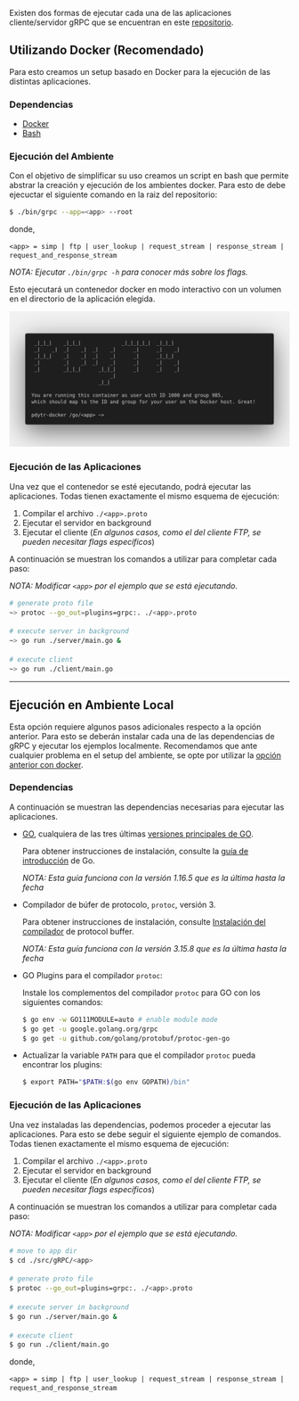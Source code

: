 Existen dos formas de ejecutar cada una de las aplicaciones cliente/servidor gRPC que se encuentran en este [repositorio](https://github.com/ulises-jeremias/gRPC-research-pdytr).

## Utilizando Docker (Recomendado)

Para esto creamos un setup basado en Docker para la ejecución de las distintas aplicaciones.

### Dependencias

- [Docker](https://www.docker.com/)
- [Bash](https://www.gnu.org/software/bash/)

### Ejecución del Ambiente

Con el objetivo de simplificar su uso creamos un script en bash que permite abstrar la creación y ejecución de los ambientes docker. Para esto de debe ejecuctar el siguiente comando en la raiz del repositorio:

```sh
$ ./bin/grpc --app=<app> --root
```

donde,

```
<app> = simp | ftp | user_lookup | request_stream | response_stream | request_and_response_stream
```

_NOTA: Ejecutar `./bin/grpc -h` para conocer más sobre los flags._

Esto ejecutará un contenedor docker en modo interactivo con un volumen en el directorio de la aplicación elegida.

<p align="center">
  <img src="https://raw.githubusercontent.com/ulises-jeremias/gRPC-research-pdytr/master/static/terminal.png">
</p>

### Ejecución de las Aplicaciones

Una vez que el contenedor se esté ejecutando, podrá ejecutar las aplicaciones. Todas tienen exactamente el mismo esquema de ejecución:

1. Compilar el archivo `./<app>.proto`
2. Ejecutar el servidor en background
3. Ejecutar el cliente (*En algunos casos, como el del cliente FTP, se pueden necesitar flags específicos*)

A continuación se muestran los comandos a utilizar para completar cada paso:

_NOTA: Modificar `<app>` por el ejemplo que se está ejecutando._

```sh
# generate proto file
~> protoc --go_out=plugins=grpc:. ./<app>.proto

# execute server in background
~> go run ./server/main.go &

# execute client
~> go run ./client/main.go
```

* * *

## Ejecución en Ambiente Local

Esta opción requiere algunos pasos adicionales respecto a la opción anterior. Para esto se deberán instalar cada una de las dependencias de gRPC y ejecutar los ejemplos localmente. Recomendamos que ante cualquier problema en el setup del ambiente, se opte por utilizar la [opción anterior con docker](#utilizando-docker-recomendado).

### Dependencias

A continuación se muestran las dependencias necesarias para ejecutar las aplicaciones.

- [GO](https://golang.org/), cualquiera de las tres últimas [versiones principales de GO](https://golang.org/doc/devel/release.html).
  
  Para obtener instrucciones de instalación, consulte la [guía de introducción](https://golang.org/doc/install) de Go.

  _NOTA: Esta guía funciona con la versión 1.16.5 que es la última hasta la fecha_

- Compilador de búfer de protocolo, `protoc`, versión 3.

  Para obtener instrucciones de instalación, consulte [Instalación del compilador](https://grpc.io/docs/protoc-installation/) de protocol buffer.

  _NOTA: Esta guía funciona con la versión 3.15.8 que es la última hasta la fecha_

- GO Plugins para el compilador `protoc`:

  Instale los complementos del compilador `protoc` para GO con los siguientes comandos:

  ```sh
  $ go env -w GO111MODULE=auto # enable module mode
  $ go get -u google.golang.org/grpc
  $ go get -u github.com/golang/protobuf/protoc-gen-go
  ```

- Actualizar la variable `PATH` para que el compilador `protoc` pueda encontrar los plugins:

  ```sh
  $ export PATH="$PATH:$(go env GOPATH)/bin"
  ```

### Ejecución de las Aplicaciones

Una vez instaladas las dependencias, podemos proceder a ejecutar las aplicaciones. Para esto se debe seguir el siguiente ejemplo de comandos. Todas tienen exactamente el mismo esquema de ejecución:

1. Compilar el archivo `./<app>.proto`
2. Ejecutar el servidor en background
3. Ejecutar el cliente (*En algunos casos, como el del cliente FTP, se pueden necesitar flags específicos*)

A continuación se muestran los comandos a utilizar para completar cada paso:

_NOTA: Modificar `<app>` por el ejemplo que se está ejecutando._

```sh
# move to app dir
$ cd ./src/gRPC/<app>

# generate proto file
$ protoc --go_out=plugins=grpc:. ./<app>.proto

# execute server in background
$ go run ./server/main.go &

# execute client
$ go run ./client/main.go
```

donde,

```
<app> = simp | ftp | user_lookup | request_stream | response_stream | request_and_response_stream
```
